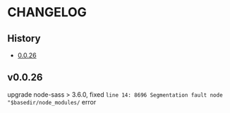 # CHANGELOG

## History
* [0.0.26](#0.0.26)

<a name="0.0.26"></a>

## v0.0.26
upgrade node-sass > 3.6.0, fixed `line 14: 8696 Segmentation fault node "$basedir/node_modules/` error
